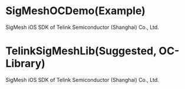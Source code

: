 # SigMeshOCDemo(Example)
SigMesh iOS SDK of Telink Semiconductor (Shanghai) Co., Ltd.

# TelinkSigMeshLib(Suggested, OC-Library)
SigMesh iOS SDK of Telink Semiconductor (Shanghai) Co., Ltd.